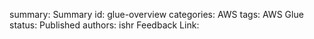 summary: Summary
id: glue-overview
categories: AWS
tags: AWS Glue
status: Published
authors: ishr
Feedback Link: 

